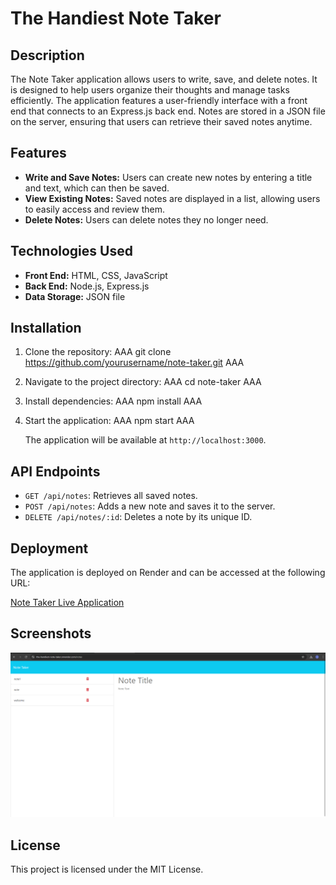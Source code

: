 # The Handiest Note Taker

## Description

The Note Taker application allows users to write, save, and delete notes. It is designed to help users organize their thoughts and manage tasks efficiently. The application features a user-friendly interface with a front end that connects to an Express.js back end. Notes are stored in a JSON file on the server, ensuring that users can retrieve their saved notes anytime.

## Features

- **Write and Save Notes:** Users can create new notes by entering a title and text, which can then be saved.
- **View Existing Notes:** Saved notes are displayed in a list, allowing users to easily access and review them.
- **Delete Notes:** Users can delete notes they no longer need.

## Technologies Used

- **Front End:** HTML, CSS, JavaScript
- **Back End:** Node.js, Express.js
- **Data Storage:** JSON file

## Installation

1. Clone the repository:
   AAA
   git clone https://github.com/yourusername/note-taker.git
   AAA

2. Navigate to the project directory:
   AAA
   cd note-taker
   AAA

3. Install dependencies:
   AAA
   npm install
   AAA

4. Start the application:
   AAA
   npm start
   AAA

   The application will be available at `http://localhost:3000`.

## API Endpoints

- `GET /api/notes`: Retrieves all saved notes.
- `POST /api/notes`: Adds a new note and saves it to the server.
- `DELETE /api/notes/:id`: Deletes a note by its unique ID.

## Deployment

The application is deployed on Render and can be accessed at the following URL:

[Note Taker Live Application](https://the-handiest-note-taker.onrender.com/)

## Screenshots

![Screenshot of Note Taker](./Assets/note-taker-screenshot.png)

## License

This project is licensed under the MIT License.

